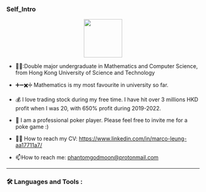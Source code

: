### Self_Intro

<div id="header" align="center">
  <img src="https://media.giphy.com/media/M9gbBd9nbDrOTu1Mqx/giphy.gif" width="100"/>
</div>

- 🧑‍🎓:Double major undergraduate in Mathematics and Computer Science, from Hong Kong University of Science and Technology

- ➕➖✖️➗ Mathematics is my most favourite in university so far.
- 💰 I love trading stock during my free time. I have hit over 3 millions HKD profit when I was 20, with 650% profit during 2019-2022.

- 🎲 I am a professional poker player. Please feel free to invite me for a poke game :)

- 👨‍💼 How to reach my CV: https://www.linkedin.com/in/marco-leung-aa17711a7/
- :mailbox:How to reach me: phantomgodmoon@protonmail.com

---

### :hammer_and_wrench: Languages and Tools :
